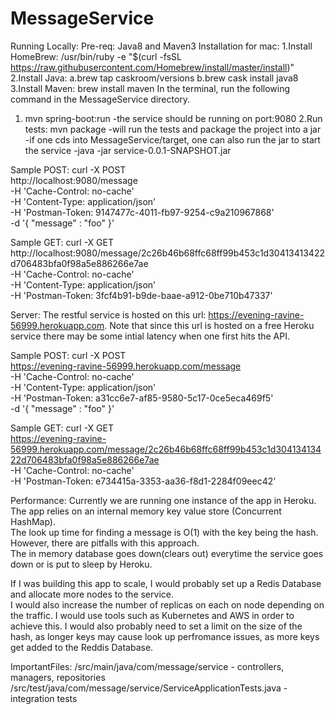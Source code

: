 # MessageService

Running Locally:
Pre-req: Java8 and Maven3
Installation for mac:
1.Install HomeBrew: /usr/bin/ruby -e "$(curl -fsSL https://raw.githubusercontent.com/Homebrew/install/master/install)"
2.Install Java:
  a.brew tap caskroom/versions
  b.brew cask install java8
3.Install Maven: brew install maven
In the terminal, run the following command in the MessageService directory.
1. mvn spring-boot:run
-the service should be running on port:9080
2.Run tests: mvn package
-will run the tests and package the project into a jar
-if one cds into MessageService/target, one can also run the jar to start the service
    -java -jar service-0.0.1-SNAPSHOT.jar

Sample POST:
curl -X POST \
  http://localhost:9080/message \
  -H 'Cache-Control: no-cache' \
  -H 'Content-Type: application/json' \
  -H 'Postman-Token: 9147477c-4011-fb97-9254-c9a210967868' \
  -d '{
	"message" : "foo"
}'

Sample GET:
curl -X GET \
  http://localhost:9080/message/2c26b46b68ffc68ff99b453c1d30413413422d706483bfa0f98a5e886266e7ae \
  -H 'Cache-Control: no-cache' \
  -H 'Content-Type: application/json' \
  -H 'Postman-Token: 3fcf4b91-b9de-baae-a912-0be710b47337' 

Server:
The restful service is hosted on this url: https://evening-ravine-56999.herokuapp.com. 
Note that since this url is hosted on a free Heroku service there may be some intial latency when one first hits the API.

Sample POST:
curl -X POST \
  https://evening-ravine-56999.herokuapp.com/message \
  -H 'Cache-Control: no-cache' \
  -H 'Content-Type: application/json' \
  -H 'Postman-Token: a31cc6e7-af85-9580-5c17-0ce5eca469f5' \
  -d '{
	"message" : "foo"
}'

Sample GET:
curl -X GET \
  https://evening-ravine-56999.herokuapp.com/message/2c26b46b68ffc68ff99b453c1d30413413422d706483bfa0f98a5e886266e7ae \
  -H 'Cache-Control: no-cache' \
  -H 'Postman-Token: e734415a-3353-aa36-f8d1-2284f09eec42' 


Performance:
Currently we are running one instance of the app in Heroku.  The app relies on an internal memory key value store (Concurrent HashMap).  
The look up time for finding a message is O(1) with the key being the hash.  However, there are pitfalls with this approach.  
The in memory database goes down(clears out) everytime the service goes down or is put to sleep by Heroku.  

If I was building this app to scale, I would probably set up a Redis Database and allocate more nodes to the service.  
I would also increase the number of replicas on each on node depending on the traffic.  I would use tools such as Kubernetes and AWS
in order to achieve this. I would also probably need to set a limit on the size of the hash, as longer keys may cause look up perfromance issues, 
as more keys get added to the Reddis Database.

ImportantFiles:
/src/main/java/com/message/service - controllers, managers, repositories
/src/test/java/com/message/service/ServiceApplicationTests.java - integration tests
